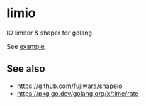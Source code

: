 # limio

IO limiter &amp; shaper for golang

See [example](example/).

## See also

* https://github.com/fujiwara/shapeio
* https://pkg.go.dev/golang.org/x/time/rate
